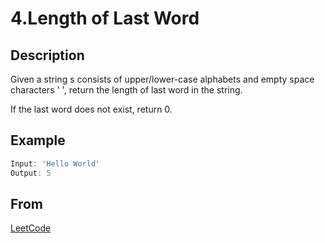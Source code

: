 # 4.Length of Last Word

## Description

Given a string s consists of upper/lower-case alphabets and empty space characters ' ', return the length of last word in the string.

If the last word does not exist, return 0.

## Example

```javascript
Input: 'Hello World'
Output: 5
```

## From

[LeetCode](https://leetcode.com/problems/length-of-last-word)

